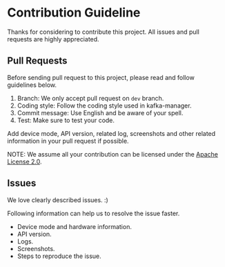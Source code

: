 # Contribution Guideline

Thanks for considering to contribute this project. All issues and pull requests are highly appreciated.

## Pull Requests

Before sending pull request to this project, please read and follow guidelines below.

1. Branch: We only accept pull request on `dev` branch.
2. Coding style: Follow the coding style used in kafka-manager.
3. Commit message: Use English and be aware of your spell.
4. Test: Make sure to test your code.

Add device mode, API version, related log, screenshots and other related information in your pull request if possible.

NOTE: We assume all your contribution can be licensed under the [Apache License 2.0](LICENSE).

## Issues

We love clearly described issues. :)

Following information can help us to resolve the issue faster.

* Device mode and hardware information.
* API version.
* Logs.
* Screenshots.
* Steps to reproduce the issue.